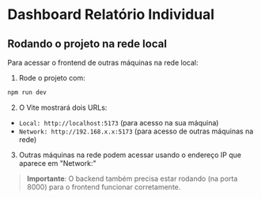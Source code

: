 # Dashboard Relatório Individual

## Rodando o projeto na rede local

Para acessar o frontend de outras máquinas na rede local:

1. Rode o projeto com:
```bash
npm run dev
```

2. O Vite mostrará dois URLs:
- `Local: http://localhost:5173` (para acesso na sua máquina)
- `Network: http://192.168.x.x:5173` (para acesso de outras máquinas na rede)

3. Outras máquinas na rede podem acessar usando o endereço IP que aparece em "Network:"

> **Importante**: O backend também precisa estar rodando (na porta 8000) para o frontend funcionar corretamente.
